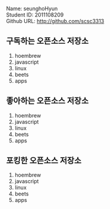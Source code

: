 Name: seunghoHyun <Br>
Student ID: 2011108209  <Br>
Github URL: http://github.com/scsc3313  <Br>


## 구독하는 오픈소스 저장소

1. hoembrew
2. javascript
3. linux
4. beets
5. apps

## 좋아하는 오픈소스 저장소

1. hoembrew
2. javascript
3. linux
4. beets
5. apps

## 포킹한 오픈소스 저장소

1. hoembrew
2. javascript
3. linux
4. beets
5. apps
